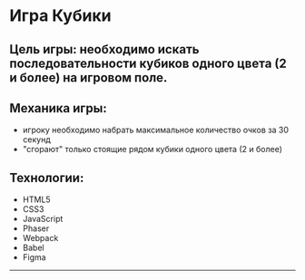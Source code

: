 # Игра Кубики
Цель игры: необходимо искать последовательности кубиков одного цвета (2 и более) на игровом поле.
----
## Механика игры:
- игроку необходимо набрать максимальное количество очков за 30 секунд
- "сгорают" только стоящие рядом кубики одного цвета (2 и более)

## Технологии:
- HTML5
- CSS3
- JavaScript
- Phaser
- Webpack
- Babel
- Figma

----

